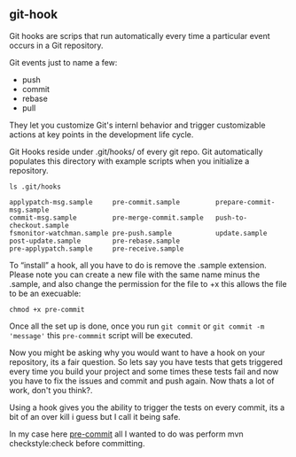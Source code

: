 ## git-hook

Git hooks are scrips that run automatically every time a particular event occurs in a Git repository.

Git events just to name a few:
- push
- commit 
- rebase
- pull 

They let you customize Git's internl behavior and trigger customizable actions at key points 
in the development life cycle.

Git Hooks reside under .git/hooks/ of every git repo. Git automatically populates this directory
with example scripts when you initialize a repository.

```
ls .git/hooks

```
``` 
applypatch-msg.sample     pre-commit.sample         prepare-commit-msg.sample
commit-msg.sample         pre-merge-commit.sample   push-to-checkout.sample
fsmonitor-watchman.sample pre-push.sample           update.sample
post-update.sample        pre-rebase.sample
pre-applypatch.sample     pre-receive.sample
```

To “install” a hook, all you have to do is remove the .sample extension. Please note you can create
a new file with the same name minus the .sample, and also change the permission for the file to +x
this allows the file to be an execuable:

```
chmod +x pre-commit

```

Once all the set up is done, once you run `git commit` or `git commit -m 'message'` this `pre-commmit` script will be executed.

Now you might be asking why you would want to have a hook on your repository, its a fair question. So lets say you have tests that gets triggered every time you build your project and some times these tests fail and now you have to fix the issues and commit and push again. Now thats a lot of work, don't you think?.

Using a hook gives you the ability to trigger the tests on every commit, its a bit of an over kill i guess but I call it being safe.

In my case here [pre-commit](https://github.com/naomii96/git-hook/blob/main/pre-commit.sample) all I wanted to do was perform mvn checkstyle:check before committing.